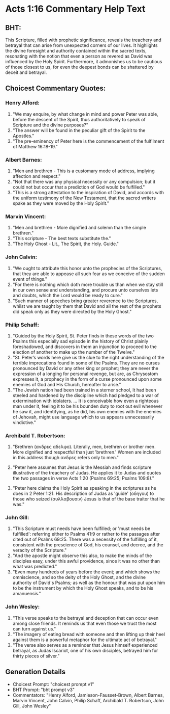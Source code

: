 # Acts 1:16 Commentary Help Text

## BHT:
This Scripture, filled with prophetic significance, reveals the treachery and betrayal that can arise from unexpected corners of our lives. It highlights the divine foresight and authority contained within the sacred texts, resonating with the notion that even a person as revered as David was influenced by the Holy Spirit. Furthermore, it admonishes us to be cautious of those closest to us, for even the deepest bonds can be shattered by deceit and betrayal.

## Choicest Commentary Quotes:
### Henry Alford:
1. "We may enquire, by what change in mind and power Peter was able, before the descent of the Spirit, thus authoritatively to speak of Scripture and the divine purposes?"
2. "The answer will be found in the peculiar gift of the Spirit to the Apostles."
3. "The pre-eminency of Peter here is the commencement of the fulfilment of Matthew 16:18-19."

### Albert Barnes:
1. "Men and brethren - This is a customary mode of address, implying affection and respect."
2. "Not that there was any physical necessity or any compulsion; but it could not but occur that a prediction of God would be fulfilled."
3. "This is a strong attestation to the inspiration of David, and accords with the uniform testimony of the New Testament, that the sacred writers spake as they were moved by the Holy Spirit."

### Marvin Vincent:
1. "Men and brethren - More dignified and solemn than the simple brethren."
2. "This scripture - The best texts substitute the."
3. "The Holy Ghost - Lit., The Spirit, the Holy. Guide."

### John Calvin:
1. "We ought to attribute this honor unto the prophecies of the Scriptures, that they are able to appease all such fear as we conceive of the sudden event of things."
2. "For there is nothing which doth more trouble us than when we stay still in our own sense and understanding, and procure unto ourselves lets and doubts, which the Lord would be ready to cure."
3. "Such manner of speeches bring greater reverence to the Scriptures, whilst we are taught by them that David and all the rest of the prophets did speak only as they were directed by the Holy Ghost."

### Philip Schaff:
1. "Guided by the Holy Spirit, St. Peter finds in these words of the two Psalms this especially sad episode in the history of Christ plainly foreshadowed, and discovers in them an injunction to proceed to the election of another to make up the number of the Twelve."
2. "St. Peter’s words here give us the clue to the right understanding of the terrible imprecations found in some of the Psalms. They are no curses pronounced by David or any other king or prophet; they are never the expression of a longing for personal revenge, but are, as Chrysostom expresses it, a prophecy in the form of a curse pronounced upon some enemies of God and His Church, hereafter to arise."
3. "The Jewish nation had been trained in a sterner school, It had been steeled and hardened by the discipline which had pledged to a war of extermination with idolaters. ... It is conceivable how even a righteous man under it, feeling it to be his bounden duty to root out evil whenever he saw it, and identifying, as he did, his own enemies with the enemies of Jehovah, might use language which to us appears unnecessarily vindictive."

### Archibald T. Robertson:
1. "Brethren (ανδρες αδελφο). Literally, men, brethren or brother men. More dignified and respectful than just 'brethren.' Women are included in this address though ανδρες refers only to men."

2. "Peter here assumes that Jesus is the Messiah and finds scripture illustrative of the treachery of Judas. He applies it to Judas and quotes the two passages in verse Acts 1:20 (Psalms 69:25; Psalms 109:8)."

3. "Peter here claims the Holy Spirit as speaking in the scriptures as he does in 2 Peter 1:21. His description of Judas as 'guide' (οδηγου) to those who seized (συλλαβουσιν) Jesus is that of the base traitor that he was."

### John Gill:
1. "This Scripture must needs have been fulfilled; or 'must needs be fulfilled': referring either to Psalms 41:9 or rather to the passages after cited out of Psalms 69:25. There was a necessity of the fulfilling of it, consistent with the prescience of God, his counsel, and decree, and the veracity of the Scripture."
2. "And the apostle might observe this also, to make the minds of the disciples easy, under this awful providence, since it was no other than what was predicted."
3. "Even many hundreds of years before the event; and which shows the omniscience, and so the deity of the Holy Ghost, and the divine authority of David's Psalms; as well as the honour that was put upon him to be the instrument by which the Holy Ghost speaks, and to be his amanuensis."

### John Wesley:
1. "This verse speaks to the betrayal and deception that can occur even among close friends. It reminds us that even those we trust the most can turn against us."
2. "The imagery of eating bread with someone and then lifting up their heel against them is a powerful metaphor for the ultimate act of betrayal."
3. "The verse also serves as a reminder that Jesus himself experienced betrayal, as Judas Iscariot, one of his own disciples, betrayed him for thirty pieces of silver."


## Generation Details
- Choicest Prompt: "choicest prompt v1"
- BHT Prompt: "bht prompt v3"
- Commentators: "Henry Alford, Jamieson-Fausset-Brown, Albert Barnes, Marvin Vincent, John Calvin, Philip Schaff, Archibald T. Robertson, John Gill, John Wesley"
